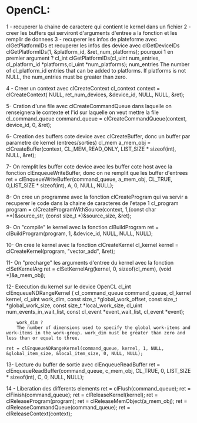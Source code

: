 # OpenCL:

1 - recuperer la chaine de caractere qui contient le kernel dans un fichier
2 - creer les buffers qui serviront d'arguments d'entree a la fonction et les remplir de donnees
3 - recuperer les infos de plateforme avec clGetPlatformIDs et recuperer les infos des device avec clGetDeviceIDs
        clGetPlatformIDs(1, &platform_id, &ret_num_platforms); pourquoi 1 en premier argument ?
        cl_int clGetPlatformIDs(cl_uint num_entries, cl_platform_id *platforms,cl_uint *num_platforms);
        num_entries
           The number of cl_platform_id entries that can be added to platforms. If platforms is
           not NULL, the num_entries must be greater than zero.

4 - Creer un context avec clCreateContext
    cl_context context = clCreateContext( NULL, ret_num_devices, &device_id, NULL, NULL, &ret);

5-  Cration d'une file avec clCreateCommandQueue dans laquelle on renseignera le contexte et l'id sur laquelle on veut mettre la file
    cl_command_queue command_queue = clCreateCommandQueue(context, device_id, 0, &ret);

6-  Creation des buffers cote device avec clCreateBuffer, donc un buffer par parametre de kernel (entrees/sorties)
    cl_mem a_mem_obj = clCreateBuffer(context, CL_MEM_READ_ONLY, LIST_SIZE * sizeof(int), NULL, &ret);

7- On remplit les buffer cote device avec les buffer cote host avec la fonction clEnqueueWriteBuffer, donc on ne remplit que les buffer d'entrees
    ret = clEnqueueWriteBuffer(command_queue, a_mem_obj, CL_TRUE, 0,LIST_SIZE * sizeof(int), A, 0, NULL, NULL);

8- On cree un programme avec la fonction clCreateProgram qui va servir a recuperer le code dans la chaine de caracteres de l'etape 1
    cl_program program = clCreateProgramWithSource(context, 1,(const char **)&source_str, (const size_t *)&source_size, &ret);

9- On "compile" le kernel avec la fonction clBuildProgram
    ret = clBuildProgram(program, 1, &device_id, NULL, NULL, NULL);

10- On cree le kernel avec la fonction clCreateKernel
    cl_kernel kernel = clCreateKernel(program, "vector_add", &ret);

11- On "precharge" les arguments d'entree du kernel avec la fonction clSetKernelArg
    ret = clSetKernelArg(kernel, 0, sizeof(cl_mem), (void *)&a_mem_obj);

12- Execution du kernel sur le device OpenCL 
    cl_int clEnqueueNDRangeKernel (     cl_command_queue command_queue,
  	                                    cl_kernel kernel,
  	                                    cl_uint work_dim,
  	                                    const size_t *global_work_offset,
  	                                    const size_t *global_work_size,
  	                                    const size_t *local_work_size,
  	                                    cl_uint num_events_in_wait_list,
  	                                    const cl_event *event_wait_list,
  	                                    cl_event *event);

        work_dim ?
        The number of dimensions used to specify the global work-items and work-items in the work-group. work_dim must be greater than zero and less than or equal to three.

    ret = clEnqueueNDRangeKernel(command_queue, kernel, 1, NULL, &global_item_size, &local_item_size, 0, NULL, NULL);

13- Lecture du buffer de sortie avec clEnqueueReadBuffer
    ret = clEnqueueReadBuffer(command_queue, c_mem_obj, CL_TRUE, 0, LIST_SIZE * sizeof(int), C, 0, NULL, NULL);

14 - Liberation des differents elements
    ret = clFlush(command_queue);
    ret = clFinish(command_queue);
    ret = clReleaseKernel(kernel);
    ret = clReleaseProgram(program);
    ret = clReleaseMemObject(a_mem_obj);
    ret = clReleaseCommandQueue(command_queue);
    ret = clReleaseContext(context);
